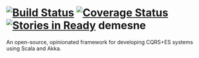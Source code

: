 [![Build Status](https://travis-ci.org/dmrolfs/demesne.svg?branch=master)](https://travis-ci.org/dmrolfs/demesne)
[![Coverage Status](https://img.shields.io/coveralls/dmrolfs/demesne.svg)](https://coveralls.io/r/dmrolfs/demesne?branch=master)
[![Stories in Ready](https://badge.waffle.io/dmrolfs/demesne.png?label=ready&title=Ready)](https://waffle.io/dmrolfs/demesne)
demesne
=======

An open-source, opinionated framework for developing CQRS+ES systems using Scala and Akka.
